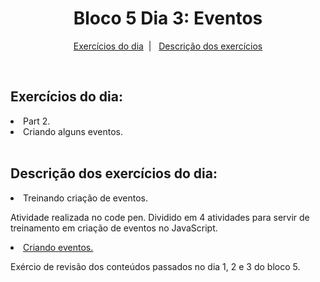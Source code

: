 <h1 align="center">Bloco 5 Dia 3: Eventos</h1>

<p align="center">
  <a href="#exercicio">Exercícios do dia</a>&nbsp;&nbsp;|&nbsp;&nbsp;
  <a href="#descricao">Descrição dos exercícios</a>
</p>

</br>
<h2 id="exercicio">Exercícios do dia:</h2>
<li><a href="#atividadePart2.html"></a>Part 2.</li>
<li><a href="#exercicio.html"></a>Criando alguns eventos.</li>

</br>
<h2 id="descricao">Descrição dos exercícios do dia:</h2>

<li id="atividadePart2.html">Treinando criação de eventos.</li>
<p>Atividade realizada no code pen. Dividido em 4 atividades para servir de treinamento em criação de eventos no JavaScript.</p>

<li id="exercicio.html"><a href="script.js">Criando eventos.</a></li>
<p>Exércio de revisão dos conteúdos passados no dia 1, 2 e 3 do bloco 5.</p>
